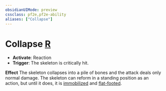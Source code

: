 ```yaml
---
obsidianUIMode: preview
cssclass: pf2e,pf2e-ability
aliases: ["Collapse"]
---
```

# Collapse [R](rules/core-rulebook/chapter-9-playing-the-game.md#Actions "Reaction")

- **Activate**: Reaction
- **Trigger**: The skeleton is critically hit.

**Effect** The skeleton collapses into a pile of bones and the attack deals only normal damage. The skeleton can reform in a standing position as an action, but until it does, it is [immobilized](rules/conditions.md#Immobilized) and [flat-footed](rules/conditions.md#Flat-footed).